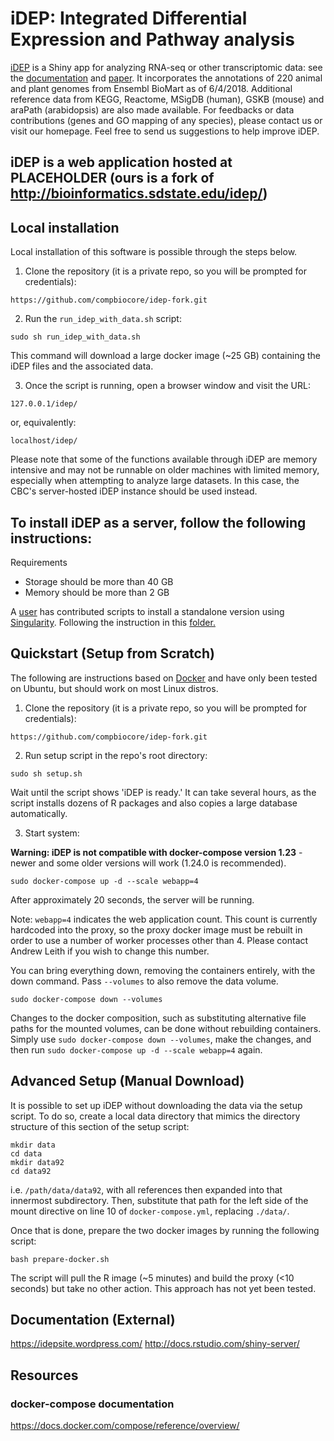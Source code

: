 # iDEP: Integrated Differential Expression and Pathway analysis


[iDEP](http://ge-lab.org/idep/) is a Shiny app for analyzing RNA-seq or other transcriptomic data: see the [documentation](https://idepsite.wordpress.com/) and [paper](https://bmcbioinformatics.biomedcentral.com/articles/10.1186/s12859-018-2486-6). It incorporates the annotations of 220 animal and plant genomes from Ensembl BioMart as of 6/4/2018. Additional reference data from KEGG, Reactome, MSigDB (human), GSKB (mouse) and araPath (arabidopsis) are also made available. For feedbacks or data contributions (genes and GO mapping of any species), please contact us or visit our homepage. Feel free to send us suggestions to help improve iDEP.

## iDEP is a web application hosted at PLACEHOLDER (ours is a fork of http://bioinformatics.sdstate.edu/idep/)

## Local installation
Local installation of this software is possible through the steps below.

1. Clone the repository (it is a private repo, so you will be prompted for credentials):

```
https://github.com/compbiocore/idep-fork.git
```

2. Run the `run_idep_with_data.sh` script:

```
sudo sh run_idep_with_data.sh
```

This command will download a large docker image (~25 GB) containing the iDEP files and the associated data.

3. Once the script is running, open a browser window and visit the URL:

```
127.0.0.1/idep/
```

or, equivalently:

```
localhost/idep/
```

Please note that some of the functions available through iDEP are memory intensive and may not be runnable on older machines with limited memory, especially when attempting to analyze large datasets.  In this case, the CBC's server-hosted iDEP instance should be used instead.

## To install iDEP as a server, follow the following instructions:

Requirements
+ Storage should be more than 40 GB
+ Memory should be more than 2 GB

A [user](https://github.com/wresch) has contributed scripts to install a standalone version using [Singularity](https://www.sylabs.io/). Following the instruction in this [folder.](https://github.com/iDEP-SDSU/idep/tree/master/singularity_standalone)  

## Quickstart (Setup from Scratch)

The following are instructions based on [Docker](https://www.docker.com/) and have only been tested on Ubuntu, but should work on most Linux distros.

1. Clone the repository (it is a private repo, so you will be prompted for credentials):

```
https://github.com/compbiocore/idep-fork.git
```

2. Run setup script in the repo's root directory:

```
sudo sh setup.sh
```

Wait until the script shows 'iDEP is ready.' It can take several hours, as the script installs dozens of R packages and also copies a large database automatically.

3. Start system:

**Warning: iDEP is not compatible with docker-compose version 1.23** - newer and some older versions will work (1.24.0 is recommended).

```
sudo docker-compose up -d --scale webapp=4 
```

After approximately 20 seconds, the server will be running.
 
Note: `webapp=4` indicates the web application count. This count is currently hardcoded into the proxy, so the proxy docker image must be rebuilt in order to use a number of worker processes other than 4.  Please contact Andrew Leith if you wish to change this number.

You can bring everything down, removing the containers entirely, with the down command. Pass `--volumes` to also remove the data volume.

```
sudo docker-compose down --volumes
```

Changes to the docker composition, such as substituting alternative file paths for the mounted volumes, can be done without rebuilding containers.  Simply use `sudo docker-compose down --volumes`, make the changes, and then run `sudo docker-compose up -d --scale webapp=4` again.

## Advanced Setup (Manual Download)

It is possible to set up iDEP without downloading the data via the setup script.  To do so, create a local data directory that mimics the directory structure of this section of the setup script:
```
mkdir data
cd data
mkdir data92
cd data92
```

i.e. `/path/data/data92`, with all references then expanded into that innermost subdirectory.  Then, substitute that path for the left side of the mount directive on line 10 of `docker-compose.yml`, replacing `./data/`.

Once that is done, prepare the two docker images by running the following script:

```
bash prepare-docker.sh
```

The script will pull the R image (~5 minutes) and build the proxy (<10 seconds) but take no other action.  This approach has not yet been tested.


## Documentation (External)
https://idepsite.wordpress.com/
http://docs.rstudio.com/shiny-server/


## Resources
### docker-compose documentation
https://docs.docker.com/compose/reference/overview/
